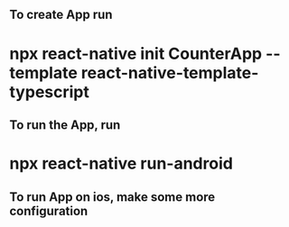 ## To create App run
# npx react-native init CounterApp --template react-native-template-typescript

## To run the App, run
# npx react-native run-android

## To run App on ios, make some more configuration